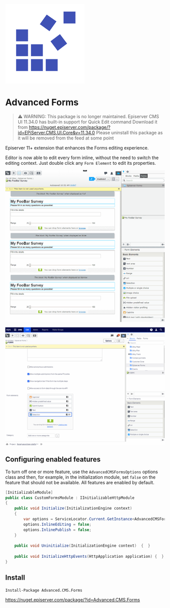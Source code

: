 ![Advanced CMS](assets/logo.png "Advanced CMS")

# Advanced Forms

> ⚠ WARNING: This package is no longer maintained.
> Episerver CMS UI 11.34.0 has built-in support for Quick Edit command
> Download it from https://nuget.episerver.com/package/?id=EPiServer.CMS.UI.Core&v=11.34.0
> Please uninstall this package as it will be removed from the feed at some point

Episerver 11+ extension that enhances the Forms editing experience.

Editor is now able to edit every form inline, without the need to switch the editing context.
Just double click any `Form Element` to edit its properties.

![Edit Form Properties](assets/documentation/inline_edit_form.gif "Edit Form Properties")

![Add Form Elements](assets/documentation/inline-form-add.gif "Add Form Elements")

## Configuring enabled features

To turn off one or more feature, use the `AdvancedCMSFormsOptions` options class and then, for example, in the initialization module, set `false` on the feature that should not be available. All features are enabled by default. 
 
```csharp
[InitializableModule]
public class CustomFormsModule : IInitializableHttpModule
{
    public void Initialize(InitializationEngine context)
    {
        var options = ServiceLocator.Current.GetInstance<AdvancedCMSFormsOptions>();
        options.InlineEditing = false;
        options.InlinePublish = false;
    }

    public void Uninitialize(InitializationEngine context)  {  }

    public void InitializeHttpEvents(HttpApplication application) {  }
}
 ```

## Install

```Install-Package Advanced.CMS.Forms```

https://nuget.episerver.com/package/?id=Advanced.CMS.Forms
